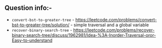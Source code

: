 ## Question info:-

* `convert-bst-to-greater-tree` - https://leetcode.com/problems/convert-bst-to-greater-tree/solution/ - simple traversal and a global variable
* `recover-binary-search-tree` - https://leetcode.com/problems/recover-binary-search-tree/discuss/1962981/Idea-%3A-Inorder-Traversal-oror-Easy-to-understand